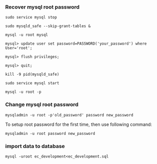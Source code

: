 ### Recover mysql root password 

    sudo service mysql stop

    sudo mysqld_safe --skip-grant-tables &

    mysql -u root mysql

    mysql> update user set password=PASSWORD('your_password') where User='root';

    mysql> flush privileges;

    mysql> quit;

    kill -9 pid(mysqld_safe)

    sudo service mysql start

    mysql -u root -p 

### Change mysql root password

    mysqladmin -u root -p'old_password' password new_password

To setup root password for the first time, then use following command:

    mysqladmin -u root password new_password

### import data to database

    mysql -uroot ec_development<ec_development.sql

